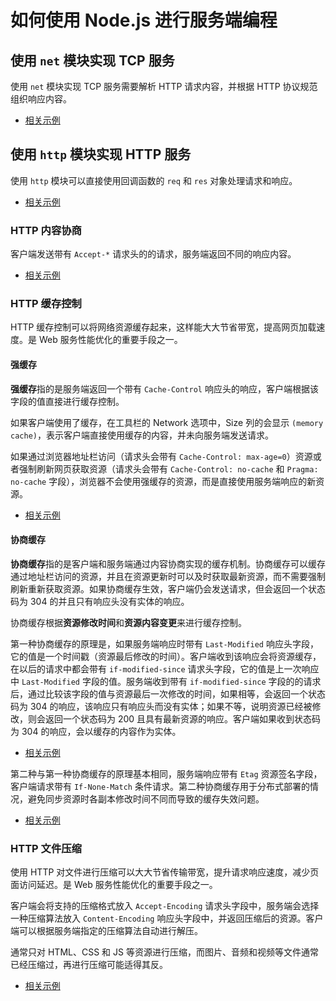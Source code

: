 # 如何使用 Node.js 进行服务端编程

## 使用 `net` 模块实现 TCP 服务

使用 `net` 模块实现 TCP 服务需要解析 HTTP 请求内容，并根据 HTTP 协议规范组织响应内容。

- [相关示例](./tcp-server.js)

## 使用 `http` 模块实现 HTTP 服务

使用 `http` 模块可以直接使用回调函数的 `req` 和 `res` 对象处理请求和响应。

- [相关示例](./http-simple.js)

### HTTP 内容协商

客户端发送带有 `Accept-*` 请求头的的请求，服务端返回不同的响应内容。

- [相关示例](./http-consult.js)

### HTTP 缓存控制

HTTP 缓存控制可以将网络资源缓存起来，这样能大大节省带宽，提高网页加载速度。是 Web 服务性能优化的重要手段之一。

#### 强缓存

**强缓存**指的是服务端返回一个带有 `Cache-Control` 响应头的响应，客户端根据该字段的值直接进行缓存控制。

如果客户端使用了缓存，在工具栏的 Network 选项中，Size 列的会显示 `(memory cache)`，表示客户端直接使用缓存的内容，并未向服务端发送请求。

如果通过浏览器地址栏访问（请求头会带有 `Cache-Control: max-age=0`）资源或者强制刷新网页获取资源（请求头会带有 `Cache-Control: no-cache` 和 `Pragma: no-cache` 字段），浏览器不会使用强缓存的资源，而是直接使用服务端响应的新资源。

- [相关示例](./http-cache-control.js)

#### 协商缓存

**协商缓存**指的是客户端和服务端通过内容协商实现的缓存机制。协商缓存可以缓存通过地址栏访问的资源，并且在资源更新时可以及时获取最新资源，而不需要强制刷新重新获取资源。如果协商缓存生效，客户端仍会发送请求，但会返回一个状态码为 304 的并且只有响应头没有实体的响应。

协商缓存根据**资源修改时间**和**资源内容变更**来进行缓存控制。

第一种协商缓存的原理是，如果服务端响应时带有 `Last-Modified` 响应头字段，它的值是一个时间戳（资源最后修改的时间）。客户端收到该响应会将资源缓存，在以后的请求中都会带有 `if-modified-since` 请求头字段，它的值是上一次响应中 `Last-Modified` 字段的值。服务端收到带有 `if-modified-since` 字段的的请求后，通过比较该字段的值与资源最后一次修改的时间，如果相等，会返回一个状态码为 304 的响应，该响应只有响应头而没有实体；如果不等，说明资源已经被修改，则会返回一个状态码为 200 且具有最新资源的响应。客户端如果收到状态码为 304 的响应，会以缓存的内容作为实体。

- [相关示例](./http-last-modified.js)

第二种与第一种协商缓存的原理基本相同，服务端响应带有 `Etag` 资源签名字段，客户端请求带有 `If-None-Match` 条件请求。第二种协商缓存用于分布式部署的情况，避免同步资源时各副本修改时间不同而导致的缓存失效问题。

- [相关示例](./http-etag.js)

### HTTP 文件压缩

使用 HTTP 对文件进行压缩可以大大节省传输带宽，提升请求响应速度，减少页面访问延迟。是 Web 服务性能优化的重要手段之一。

客户端会将支持的压缩格式放入 `Accept-Encoding` 请求头字段中，服务端会选择一种压缩算法放入 `Content-Encoding` 响应头字段中，并返回压缩后的资源。客户端可以根据服务端指定的压缩算法自动进行解压。

通常只对 HTML、CSS 和 JS 等资源进行压缩，而图片、音频和视频等文件通常已经压缩过，再进行压缩可能适得其反。

- [相关示例](./http-compression.js)

